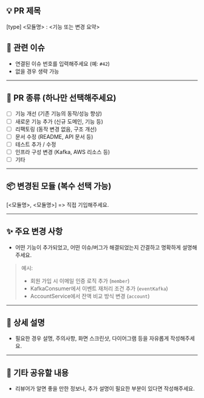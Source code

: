 ## 💡 PR 제목
[type] <모듈명> : <기능 또는 변경 요약> 

## 🔗 관련 이슈
- 연결된 이슈 번호를 입력해주세요 (예: `#42`)
- 없을 경우 생략 가능

---

## 🔧 PR 종류 (하나만 선택해주세요)
- [ ] 기능 개선 (기존 기능의 동작/성능 향상)
- [ ] 새로운 기능 추가 (신규 도메인, 기능 등)
- [ ] 리팩토링 (동작 변경 없음, 구조 개선)
- [ ] 문서 수정 (README, API 문서 등)
- [ ] 테스트 추가 / 수정
- [ ] 인프라 구성 변경 (Kafka, AWS 리소스 등)
- [ ] 기타

---

## 📦 변경된 모듈 (복수 선택 가능)

[<모듈명>, <모듈명>] => 직접 기입해주세요.

---

## ✨ 주요 변경 사항

- 어떤 기능이 추가되었고, 어떤 이슈/버그가 해결되었는지 간결하고 명확하게 설명해주세요.

> 예시:
> - 회원 가입 시 이메일 인증 로직 추가 (`member`)
> - KafkaConsumer에서 이벤트 재처리 조건 추가 (`eventKafka`)
> - AccountService에서 잔액 비교 방식 변경 (`account`)

---

## 📝 상세 설명

- 필요한 경우 설명, 주의사항, 화면 스크린샷, 다이어그램 등을 자유롭게 작성해주세요.

---

## 📣 기타 공유할 내용

- 리뷰어가 알면 좋을 만한 정보나, 추가 설명이 필요한 부분이 있다면 작성해주세요.
